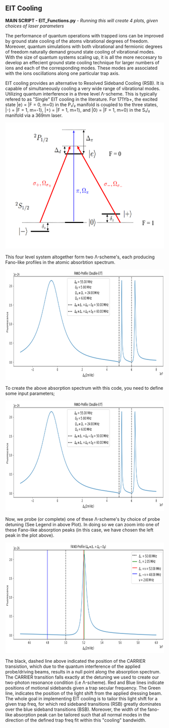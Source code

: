 
## EIT Cooling 

**MAIN SCRIPT - EIT_Functions.py** - *Running this will create 4 plots, given choices of laser parameters*

The performance of quantum operations with trapped ions can be improved by ground state cooling of the atoms vibrational degrees of freedom. Moreover, quantum simulations with both vibrational and fermionic degrees
of freedom naturally demand ground state cooling of vibrational modes. With the size of quantum systems scaling up, it is all the more neccesary to develop an effecient ground state cooling technique for larger numbers of ions and each of the corresponding modes. These modes are associated with the ions oscillations along one particular trap axis. 

EIT cooling provides an alternative to Resolved Sideband Cooling (RSB). It is capable of simultaneously cooling a very wide range of vibrational modes. Utilizing quantum interference in a three level Λ-scheme. This 
is typically refered to as "Single" EIT cooling in the literature. For 171Yb+, the excited state |e⟩ = |F = 0, m=0⟩ in the P₁/₂ manifold is coupled to the three states, |-⟩ = |F = 1, m=-1⟩, |+⟩ = |F = 1, m=1⟩, and |0⟩ = |F = 1, m=0⟩
in the S₁/₂ manifold via a 369nm laser. 

<p align="center">
  <img src="./images/EIT_Elevels.PNG" alt="Energy Level Diagram" width="600" height="400"/>
</p>

This four level system altogether form two Λ-scheme's, each producing Fano-like profiles in the atomic absorbtion spectrum.

<p align="center">
  <img src="./images/double_fano.png" alt="Fano-Like Profile" width="800" height="350"/>
</p>

To create the above absorption spectrum with this code, you need to define some input parameters;

<p align="center">
  <img src="./images/double_fano.png" alt="Fano-Like Profile" width="800" height="350"/>
</p>

Now, we probe (or complete) one of these Λ-scheme's by choice of probe detuning (See Legend in above Plot). In doing so we can zoom into one of these Fano-like absorption peaks (in this case, we have chosen the left peak in the plot above). 

<p align="center">
  <img src="./images/zoomed_fano.png" alt="Fano-Like Profile" width="800" height="350"/>
</p>

The black, dashed line above indicated the position of the CARRIER transistion, which due to the quantum interference of the applied probe/driving beams, results in a null point along the absorption spectrum. The CARRIER transition falls exactly at the detuning we used to create our two-photon resonance condition (i.e Λ-scheme). Red and Blue lines indicate positions of motional sidebands given a trap secular frequency. The Green line, indicates the position of the light shift from the applied dressing beam. The whole goal in implementing EIT cooling is to tailor this light shift for a given trap freq, for which red sideband transitions (RSB) greatly dominates over the blue sideband transitions (BSB). Moreover, the width of the fano-like absorption peak can be tailored such that all normal modes in the direction of the defined trap freq fit within this "cooling" bandwidth. 






